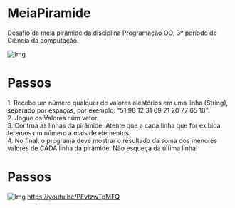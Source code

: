 # MeiaPiramide
<p>
  Desafio da meia pirâmide da disciplina Programação OO, 3º período de Ciência da computação.
</p>
<img src="https://i.ibb.co/PhMcLGL/image.png" alt="Img" />
<h1>Passos</h1>
1. Recebe um número qualquer de valores aleatórios em uma linha (String), separado por espaços, por exemplo: "51 98 12 31 09 21 20 77 65 10".<br>
2. Jogue os Valores num vetor.<br>
3. Contrua as linhas da pirâmide. Atente que a cada linha que for exibida, teremos um número a mais de elementos.<br>
4. No final, o programa deve mostrar o resultado da soma dos menores valores de CADA linha da pirâmide.
Não esqueça da última linha!<br>
<h1>Passos</h1>
<img src="https://i.ibb.co/qx8Z2Wf/image.png" alt="Img" />
<a href="https://youtu.be/PEvtzwTpMFQ" target="_blank">https://youtu.be/PEvtzwTpMFQ</a>
